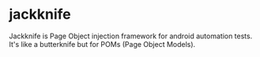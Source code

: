 # jackknife
Jackknife is Page Object injection framework for android automation tests. It's like a butterknife but for POMs (Page Object Models).
